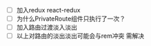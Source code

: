 - [ ] 加入redux react-redux
- [ ] 为什么PrivateRoute组件只执行了一次？
- [ ] 加入路由过渡淡入淡出
- [ ] 以上对路由的淡出淡出可能会与rem冲突 需解决